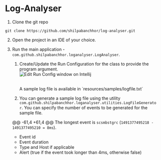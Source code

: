 # Log-Analyser
1. Clone the git repo

```shell
git clone https://github.com/shilpabanchhor/log-analyser.git
```

2. Open the project in an IDE of your choice.
3. Run the main application - `com.github.shilpabanchhor.loganalyser.LogAnalyser`.
    1. Create/Update the Run Configuration for the class to provide the program argument.<br />
       ![Edit Run Config window on Intellij](https://github.com/shilpabanchhor/log-analyser/blob/master/assets/run-config-loganalyser.png)

       <br />
       A sample log file is available in `resources/samples/logfile.txt`
    2. You can generate a sample log file using the
       utility `com.github.shilpabanchhor.loganalyser.utilities.LogFileGenerator`. You can specify the number of events to
       be generated for the sample file.


	@@ -61,4 +61,4 @@ The longest event is `scsmbstgrc` (`1491377495218 - 1491377495210 = 8ms`).
    * Event id
    * Event duration
    * Type and Host if applicable
    * Alert (true if the event took longer than 4ms, otherwise false)
